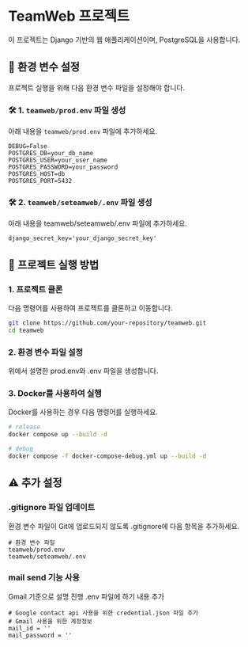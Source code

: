 # TeamWeb 프로젝트

이 프로젝트는 Django 기반의 웹 애플리케이션이며, PostgreSQL을 사용합니다.



## 📌 환경 변수 설정

프로젝트 실행을 위해 다음 환경 변수 파일을 설정해야 합니다.

### 🛠 1. `teamweb/prod.env` 파일 생성

아래 내용을 `teamweb/prod.env` 파일에 추가하세요.

```env
DEBUG=False
POSTGRES_DB=your_db_name
POSTGRES_USER=your_user_name
POSTGRES_PASSWORD=your_password
POSTGRES_HOST=db
POSTGRES_PORT=5432
```

### 🛠 2. `teamweb/seteamweb/.env` 파일 생성

아래 내용을 teamweb/seteamweb/.env 파일에 추가하세요.

```env
django_secret_key='your_django_secret_key'
```



## 🚀 프로젝트 실행 방법

### 1. 프로젝트 클론

다음 명령어를 사용하여 프로젝트를 클론하고 이동합니다.

```bash
git clone https://github.com/your-repository/teamweb.git
cd teamweb
```

### 2. 환경 변수 파일 설정

위에서 설명한 prod.env와 .env 파일을 생성합니다.


### 3. Docker를 사용하여 실행

Docker를 사용하는 경우 다음 명령어를 실행하세요.

```bash
# release
docker compose up --build -d

# debug
docker compose -f docker-compose-debug.yml up --build -d
```



## ⚠️ 추가 설정

### .gitignore 파일 업데이트

환경 변수 파일이 Git에 업로드되지 않도록 .gitignore에 다음 항목을 추가하세요.

```gitignore
# 환경 변수 파일
teamweb/prod.env
teamweb/seteamweb/.env
```


### mail send 기능 사용

Gmail 기준으로 설명 진행 .env 파일에 하기 내용 추가
```env
# Google contact api 사용을 위한 credential.json 파일 추가
# Gmail 사용을 위한 계정정보
mail_id = ''
mail_password = ''
```


